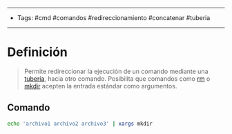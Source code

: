 --------------------
- Tags: #cmd #comandos #redireccionamiento #concatenar #tuberia
-----------------------------
# Definición

> Permite redireccionar la ejecución de un comando mediante una [tubería](tuberia), hacia otro comando. Posibilita que comandos como [rm](rm.md) o [mkdir](mkdir.md) acepten la entrada estándar como argumentos.

## Comando

```bash
echo 'archivo1 archivo2 archivo3' | xargs mkdir
```


